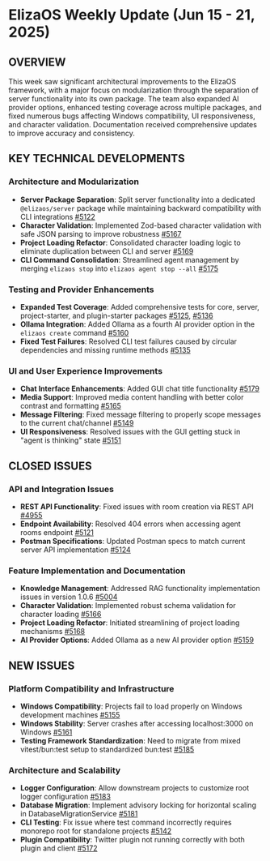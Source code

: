 # ElizaOS Weekly Update (Jun 15 - 21, 2025)

## OVERVIEW
This week saw significant architectural improvements to the ElizaOS framework, with a major focus on modularization through the separation of server functionality into its own package. The team also expanded AI provider options, enhanced testing coverage across multiple packages, and fixed numerous bugs affecting Windows compatibility, UI responsiveness, and character validation. Documentation received comprehensive updates to improve accuracy and consistency.

## KEY TECHNICAL DEVELOPMENTS

### Architecture and Modularization
- **Server Package Separation**: Split server functionality into a dedicated `@elizaos/server` package while maintaining backward compatibility with CLI integrations [#5122](https://github.com/elizaos/eliza/pull/5122)
- **Character Validation**: Implemented Zod-based character validation with safe JSON parsing to improve robustness [#5167](https://github.com/elizaos/eliza/pull/5167)
- **Project Loading Refactor**: Consolidated character loading logic to eliminate duplication between CLI and server [#5169](https://github.com/elizaos/eliza/pull/5169)
- **CLI Command Consolidation**: Streamlined agent management by merging `elizaos stop` into `elizaos agent stop --all` [#5175](https://github.com/elizaos/eliza/pull/5175)

### Testing and Provider Enhancements
- **Expanded Test Coverage**: Added comprehensive tests for core, server, project-starter, and plugin-starter packages [#5125](https://github.com/elizaos/eliza/pull/5125), [#5136](https://github.com/elizaos/eliza/pull/5136)
- **Ollama Integration**: Added Ollama as a fourth AI provider option in the `elizaos create` command [#5160](https://github.com/elizaos/eliza/pull/5160)
- **Fixed Test Failures**: Resolved CLI test failures caused by circular dependencies and missing runtime methods [#5135](https://github.com/elizaos/eliza/pull/5135)

### UI and User Experience Improvements
- **Chat Interface Enhancements**: Added GUI chat title functionality [#5179](https://github.com/elizaos/eliza/pull/5179)
- **Media Support**: Improved media content handling with better color contrast and formatting [#5165](https://github.com/elizaos/eliza/pull/5165)
- **Message Filtering**: Fixed message filtering to properly scope messages to the current chat/channel [#5149](https://github.com/elizaos/eliza/pull/5149)
- **UI Responsiveness**: Resolved issues with the GUI getting stuck in "agent is thinking" state [#5151](https://github.com/elizaos/eliza/pull/5151)

## CLOSED ISSUES

### API and Integration Issues
- **REST API Functionality**: Fixed issues with room creation via REST API [#4955](https://github.com/elizaos/eliza/issues/4955)
- **Endpoint Availability**: Resolved 404 errors when accessing agent rooms endpoint [#5121](https://github.com/elizaos/eliza/issues/5121)
- **Postman Specifications**: Updated Postman specs to match current server API implementation [#5124](https://github.com/elizaos/eliza/issues/5124)

### Feature Implementation and Documentation
- **Knowledge Management**: Addressed RAG functionality implementation issues in version 1.0.6 [#5004](https://github.com/elizaos/eliza/issues/5004)
- **Character Validation**: Implemented robust schema validation for character loading [#5166](https://github.com/elizaos/eliza/issues/5166)
- **Project Loading Refactor**: Initiated streamlining of project loading mechanisms [#5168](https://github.com/elizaos/eliza/issues/5168)
- **AI Provider Options**: Added Ollama as a new AI provider option [#5159](https://github.com/elizaos/eliza/issues/5159)

## NEW ISSUES

### Platform Compatibility and Infrastructure
- **Windows Compatibility**: Projects fail to load properly on Windows development machines [#5155](https://github.com/elizaos/eliza/issues/5155)
- **Windows Stability**: Server crashes after accessing localhost:3000 on Windows [#5161](https://github.com/elizaos/eliza/issues/5161)
- **Testing Framework Standardization**: Need to migrate from mixed vitest/bun:test setup to standardized bun:test [#5185](https://github.com/elizaos/eliza/issues/5185)

### Architecture and Scalability
- **Logger Configuration**: Allow downstream projects to customize root logger configuration [#5183](https://github.com/elizaos/eliza/issues/5183)
- **Database Migration**: Implement advisory locking for horizontal scaling in DatabaseMigrationService [#5181](https://github.com/elizaos/eliza/issues/5181)
- **CLI Testing**: Fix issue where test command incorrectly requires monorepo root for standalone projects [#5142](https://github.com/elizaos/eliza/issues/5142)
- **Plugin Compatibility**: Twitter plugin not running correctly with both plugin and client [#5172](https://github.com/elizaos/eliza/issues/5172)